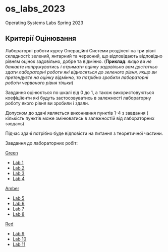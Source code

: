 # os_labs_2023

Operating Systems Labs Spring 2023

## Критерії Оцінювання

Лабораторні роботи курсу Операційні Системи розділені на три рівні складності: зелений, янтарний та червоний, що відповідають відповідно рівням оцінок задовільно, добре та відмінно. (**Приклад**: *якщо ви не бажаєте напружуватись і отримати оцінку задовільно вам достатньо здати лабораторні роботи які відносяться до зеленого рівня, якщо ви претендуєте на оцінку відмінно, то потрібно зробити лабораторні роботи червоного рівня тільки*)




Завдання оцінюється по шкалі від 0 до 1, а також використовуються коефіціїєнти які будуть застосовуватись в залежності лабораторну роботу якого рівня ви зробили і здали.

Допуском до здачі являється виконнання пунктів 1-4 з завдання ( кількість пунктів може змінюватись в залежностій від лабораторних завдань)

Підчас здачі потрібно буде відповісти на питання з теоретичної частини.


Завдання до лабораторних робіт:

[Green](green)

- [Lab 1](/green/lab1.md)
- [Lab 2](/green/lab2.md)
- [Lab 3](/green/lab3.md)
- [Lab 4](/green/lab4.md)

[Amber](amber)

- [Lab 5](/amber/lab5.md)
- [Lab 6](/amber/lab6.md)
- [Lab 7](/amber/lab7.md)
- [Lab 8](/amber/lab8.md)

[Red](red)

- [Lab 9](/red/lab9.md)
- [Lab 10](/red/lab10.md)
- [Lab 11](/red/lab11.md)
